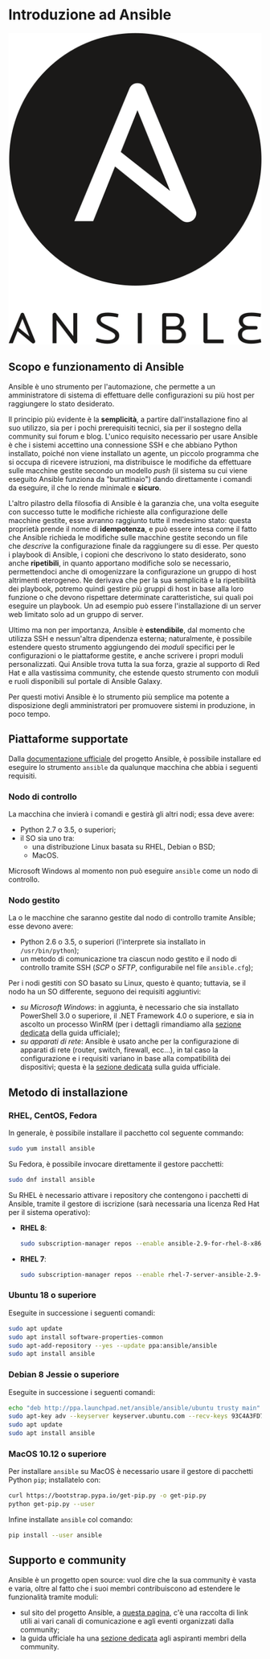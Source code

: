 # Introduzione ad Ansible

<p align="center">
    <img src="Ansible_logo.svg" alt="Ansible"/>
</p>

## Scopo e funzionamento di Ansible

Ansible è uno strumento per l'automazione, che permette a un amministratore di sistema di effettuare delle configurazioni su più host per raggiungere lo stato desiderato.

Il principio più evidente è la **semplicità**, a partire dall'installazione fino al suo utilizzo, sia per i pochi prerequisiti tecnici, sia per il sostegno della community sui forum e blog.
L'unico requisito necessario per usare Ansible è che i sistemi accettino una connessione SSH e che abbiano Python installato, poiché non viene installato un agente, un piccolo programma che si occupa di ricevere istruzioni, ma distribuisce le modifiche da effettuare sulle macchine gestite secondo un modello *push* (il sistema su cui viene eseguito Ansible funziona da "burattinaio") dando direttamente i comandi da eseguire, il che lo rende minimale e **sicuro**.

L'altro pilastro della filosofia di Ansible è la garanzia che, una volta eseguite con successo tutte le modifiche richieste alla configurazione delle macchine gestite, esse avranno raggiunto tutte il medesimo stato: questa proprietà prende il nome di **idempotenza**, e può essere intesa come il fatto che Ansible richieda le modifiche sulle macchine gestite secondo un file che *descrive* la configurazione finale da raggiungere su di esse.
Per questo i playbook di Ansible, i copioni che descrivono lo stato desiderato, sono anche **ripetibili**, in quanto apportano modifiche solo se necessario, permettendoci anche di omogenizzare la configurazione un gruppo di host altrimenti eterogeneo.
Ne derivava che per la sua semplicità e la ripetibilità dei playbook, potremo quindi gestire più gruppi di host in base alla loro funzione o che devono rispettare determinate caratteristiche, sui quali poi eseguire un playbook.
Un ad esempio può essere l'installazione di un server web limitato solo ad un gruppo di server.

Ultimo ma non per importanza, Ansible è **estendibile**, dal momento che utilizza SSH e nessun'altra dipendenza esterna; naturalmente, è possibile estendere questo strumento aggiungendo dei *moduli* specifici per le configurazioni o le piattaforme gestite, e anche scrivere i propri moduli personalizzati.
Qui Ansible trova tutta la sua forza, grazie al supporto di Red Hat e alla vastissima community, che estende questo strumento con moduli e ruoli disponibili sul portale di Ansible Galaxy.

Per questi motivi Ansible è lo strumento più semplice ma potente a disposizione degli amministratori per promuovere sistemi in produzione, in poco tempo.
## Piattaforme supportate

Dalla [documentazione ufficiale](https://docs.ansible.com/ansible/latest/installation_guide/intro_installation.html#prerequisites) del progetto Ansible, è possibile installare ed eseguire lo strumento `ansible` da qualunque macchina che abbia i seguenti requisiti.

### Nodo di controllo

La macchina che invierà i comandi e gestirà gli altri nodi; essa deve avere:

- Python 2.7 o 3.5, o superiori;
- il SO sia uno tra:
    - una distribuzione Linux basata su RHEL, Debian o BSD;
    - MacOS.

Microsoft Windows al momento non può eseguire `ansible` come un nodo di controllo.

### Nodo gestito

La o le macchine che saranno gestite dal nodo di controllo tramite Ansible; esse devono avere:

- Python 2.6 o 3.5, o superiori (l'interprete sia installato in `/usr/bin/python`);
- un metodo di comunicazione tra ciascun nodo gestito e il nodo di controllo tramite SSH (*SCP* o *SFTP*, configurabile nel file `ansible.cfg`);

Per i nodi gestiti con SO basato su Linux, questo è quanto; tuttavia, se il nodo ha un SO differente, seguono dei requisiti aggiuntivi:

- *su Microsoft Windows*: in aggiunta, è necessario che sia installato PowerShell 3.0 o superiore, il .NET Framework 4.0 o superiore, e sia in ascolto un processo WinRM (per i dettagli rimandiamo alla [sezione dedicata](https://docs.ansible.com/ansible/latest/user_guide/windows_setup.html#host-requirements) della guida ufficiale);
- *su apparati di rete*: Ansible è usato anche per la configurazione di apparati di rete (router, switch, firewall, ecc...), in tal caso la configurazione e i requisiti variano in base alla compatibilità dei dispositivi; questa è la [sezione dedicata](https://docs.ansible.com/ansible/latest/network/getting_started/first_playbook.html#prerequisites) sulla guida ufficiale.


## Metodo di installazione

### RHEL, CentOS, Fedora

In generale, è possibile installare il pacchetto col seguente commando:

```bash
sudo yum install ansible
```

Su Fedora, è possibile invocare direttamente il gestore pacchetti:

```bash
sudo dnf install ansible
```

Su RHEL è necessario attivare i repository che contengono i pacchetti di Ansible, tramite il gestore di iscrizione (sarà necessaria una licenza Red Hat per il sistema operativo):

- **RHEL 8**:

    ```bash
    sudo subscription-manager repos --enable ansible-2.9-for-rhel-8-x86_64-rpms
    ```

- **RHEL 7**:

    ```bash
    sudo subscription-manager repos --enable rhel-7-server-ansible-2.9-rpms
    ```

### Ubuntu 18 o superiore

Eseguite in successione i seguenti comandi:

```bash
sudo apt update
sudo apt install software-properties-common
sudo apt-add-repository --yes --update ppa:ansible/ansible
sudo apt install ansible
```

### Debian 8 Jessie o superiore

Eseguite in successione i seguenti comandi:

```bash
echo "deb http://ppa.launchpad.net/ansible/ansible/ubuntu trusty main" | sudo tee /etc/apt/sources.list
sudo apt-key adv --keyserver keyserver.ubuntu.com --recv-keys 93C4A3FD7BB9C367
sudo apt update
sudo apt install ansible
```

### MacOS 10.12 o superiore

Per installare `ansible` su MacOS è necessario usare il gestore di pacchetti Python `pip`; installatelo con:

```bash
curl https://bootstrap.pypa.io/get-pip.py -o get-pip.py
python get-pip.py --user
```

Infine installate `ansible` col comando:

```bash
pip install --user ansible
```

## Supporto e community

Ansible è un progetto open source: vuol dire che la sua community è vasta e varia, oltre al fatto che i suoi membri contribuiscono ad estendere le funzionalità tramite moduli:

- sul sito del progetto Ansible, a [questa pagina](https://www.ansible.com/community), c'è una raccolta di link utili ai vari canali di comunicazione e agli eventi organizzati dalla community;
- la guida ufficiale ha una [sezione dedicata](https://docs.ansible.com/ansible/latest/community/index.html) agli aspiranti membri della community.
